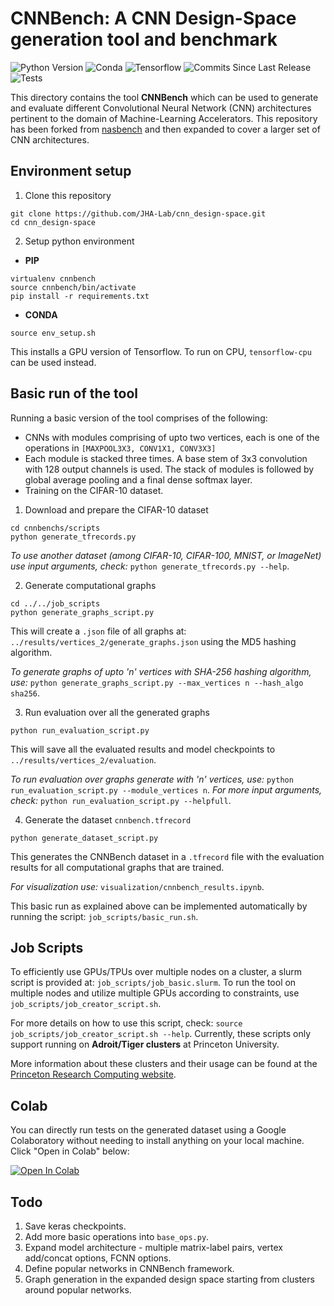 # CNNBench: A CNN Design-Space generation tool and benchmark

![Python Version](https://img.shields.io/badge/python-v3.6%20%7C%20v3.7%20%7C%20v3.8-blue)
![Conda](https://img.shields.io/badge/conda%7Cconda--forge-v4.8.3-blue)
![Tensorflow](https://img.shields.io/badge/tensorflow--gpu-v2.2-orange)
![Commits Since Last Release](https://img.shields.io/github/commits-since/JHA-Lab/cnn_design-space/v0.2/main)
![Tests](https://github.com/JHA-Lab/cnn_design-space/workflows/tests/badge.svg)
<!-- ![Hits](https://hits.seeyoufarm.com/api/count/incr/badge.svg?url=https%3A%2F%2Fgithub.com%2FJHA-Lab%2Fcnn_design-space&count_bg=%23FFC401&title_bg=%23555555&icon=&icon_color=%23E7E7E7&title=hits&edge_flat=false) -->

This directory contains the tool **CNNBench** which can be used to generate and evaluate different Convolutional Neural Network (CNN) architectures pertinent to the domain of Machine-Learning Accelerators. 
This repository has been forked from [nasbench](https://github.com/google-research/nasbench) and then expanded to cover a larger set of CNN architectures.

## Environment setup

1. Clone this repository
```
git clone https://github.com/JHA-Lab/cnn_design-space.git
cd cnn_design-space
```
2. Setup python environment  
* **PIP**
```
virtualenv cnnbench
source cnnbench/bin/activate
pip install -r requirements.txt
```  
* **CONDA**
```
source env_setup.sh
```
This installs a GPU version of Tensorflow. To run on CPU, `tensorflow-cpu` can be used instead.

## Basic run of the tool

Running a basic version of the tool comprises of the following:
* CNNs with modules comprising of upto two vertices, each is one of the operations in `[MAXPOOL3X3, CONV1X1, CONV3X3]`
* Each module is stacked three times. A base stem of 3x3 convolution with 128 output channels is used. 
The stack of modules is followed by global average pooling and a final dense softmax layer.
* Training on the CIFAR-10 dataset.

1. Download and prepare the CIFAR-10 dataset
```
cd cnnbenchs/scripts
python generate_tfrecords.py
```

_To use another dataset (among CIFAR-10, CIFAR-100, MNIST, or ImageNet) use input arguments, check:_ `python generate_tfrecords.py --help`.

2. Generate computational graphs
```
cd ../../job_scripts
python generate_graphs_script.py
```
This will create a `.json` file of all graphs at: `../results/vertices_2/generate_graphs.json` using the MD5 hashing algorithm.

_To generate graphs of upto 'n' vertices with SHA-256 hashing algorithm, use:_ `python generate_graphs_script.py --max_vertices n --hash_algo sha256`.

3. Run evaluation over all the generated graphs
```
python run_evaluation_script.py
```
This will save all the evaluated results and model checkpoints to `../results/vertices_2/evaluation`.

_To run evaluation over graphs generate with 'n' vertices, use:_ `python run_evaluation_script.py --module_vertices n`. _For more input arguments, check:_ `python run_evaluation_script.py --helpfull`.

4. Generate the dataset `cnnbench.tfrecord`
```
python generate_dataset_script.py
```
This generates the CNNBench dataset in a `.tfrecord` file with the evaluation results for all computational graphs that are trained.

_For visualization use:_ `visualization/cnnbench_results.ipynb`.

This basic run as explained above can be implemented automatically by running the script: `job_scripts/basic_run.sh`.

## Job Scripts

To efficiently use GPUs/TPUs over multiple nodes on a cluster, a slurm script is provided at: `job_scripts/job_basic.slurm`. To run the tool on multiple nodes and utilize multiple GPUs according to constraints, use `job_scripts/job_creator_script.sh`. 

For more details on how to use this script, check: `source job_scripts/job_creator_script.sh --help`. Currently, these scripts only support running on **Adroit/Tiger clusters** at Princeton University.

More information about these clusters and their usage can be found at the [Princeton Research Computing website](https://researchcomputing.princeton.edu/systems-and-services/available-systems).

## Colab

You can directly run tests on the generated dataset using a Google Colaboratory without needing to install anything on your local machine. Click "Open in Colab" below:

[![Open In Colab](https://colab.research.google.com/assets/colab-badge.svg)](https://colab.research.google.com/github/JHA-Lab/cnn_design-space/blob/main/visualization/cnnbench_colab.ipynb)

## Todo

1. Save keras checkpoints.
2. Add more basic operations into `base_ops.py`.
3. Expand model architecture - multiple matrix-label pairs, vertex add/concat options, FCNN options.
4. Define popular networks in CNNBench framework.
5. Graph generation in the expanded design space starting from clusters around popular networks.
